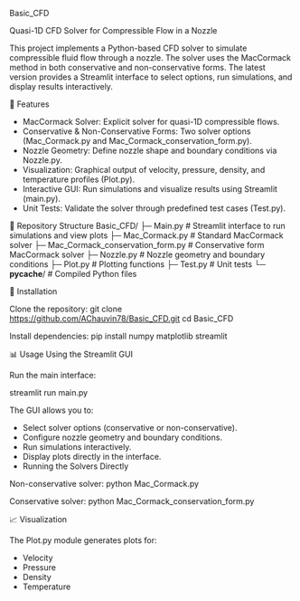 Basic_CFD

Quasi-1D CFD Solver for Compressible Flow in a Nozzle

This project implements a Python-based CFD solver to simulate compressible fluid flow through a nozzle. The solver uses the MacCormack method in both conservative and non-conservative forms. The latest version provides a Streamlit interface to select options, run simulations, and display results interactively.

🔧 Features

- MacCormack Solver: Explicit solver for quasi-1D compressible flows.
- Conservative & Non-Conservative Forms: Two solver options (Mac_Cormack.py and Mac_Cormack_conservation_form.py).
- Nozzle Geometry: Define nozzle shape and boundary conditions via Nozzle.py.
- Visualization: Graphical output of velocity, pressure, density, and temperature profiles (Plot.py).
- Interactive GUI: Run simulations and visualize results using Streamlit (main.py).
- Unit Tests: Validate the solver through predefined test cases (Test.py).

📁 Repository Structure
Basic_CFD/
├─ Main.py                            # Streamlit interface to run simulations and view plots
├─ Mac_Cormack.py                      # Standard MacCormack solver
├─ Mac_Cormack_conservation_form.py    # Conservative form MacCormack solver
├─ Nozzle.py                           # Nozzle geometry and boundary conditions
├─ Plot.py                             # Plotting functions
├─ Test.py                             # Unit tests
└─ __pycache__/                        # Compiled Python files

🚀 Installation

Clone the repository:
git clone https://github.com/AChauvin78/Basic_CFD.git
cd Basic_CFD


Install dependencies:
pip install numpy matplotlib streamlit

📊 Usage
Using the Streamlit GUI

Run the main interface:

streamlit run main.py


The GUI allows you to:
- Select solver options (conservative or non-conservative).
- Configure nozzle geometry and boundary conditions.
- Run simulations interactively.
- Display plots directly in the interface.
- Running the Solvers Directly

Non-conservative solver:
python Mac_Cormack.py

Conservative solver:
python Mac_Cormack_conservation_form.py

📈 Visualization

The Plot.py module generates plots for:
- Velocity
- Pressure
- Density
- Temperature
